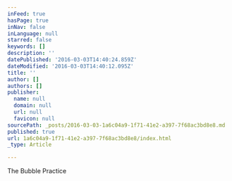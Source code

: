 ```yaml
---
inFeed: true
hasPage: true
inNav: false
inLanguage: null
starred: false
keywords: []
description: ''
datePublished: '2016-03-03T14:40:24.859Z'
dateModified: '2016-03-03T14:40:12.095Z'
title: ''
author: []
authors: []
publisher:
  name: null
  domain: null
  url: null
  favicon: null
sourcePath: _posts/2016-03-03-1a6c04a9-1f71-41e2-a397-7f68ac3bd8e8.md
published: true
url: 1a6c04a9-1f71-41e2-a397-7f68ac3bd8e8/index.html
_type: Article

---
```

The Bubble Practice